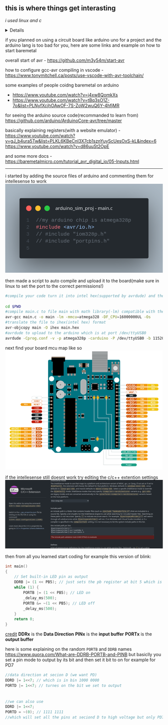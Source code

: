 ## this is where things get interasting
_i used linux and c_

<details>
Fedora Linux 41 (Workstation Edition) x86_64

packages:
avrdude-8.0-4.fc41.x86_64
avr-gcc-14.2.0-1.fc41.x86_64
avr-libc-2.2.0-2.fc41.noarch
</details>

if you planned on using a circuit board like arduino uno for a project and the arduino lang is too bad for you, here are some links and example on how to start baremetal

overall start of avr - https://github.com/m3y54m/start-avr

how to configure gcc-avr compiling in vscode - https://www.tonymitchell.ca/posts/use-vscode-with-avr-toolchain/

some examples of people coidng baremetal on arduino 
- https://www.youtube.com/watch?v=j4xw8QomkXs
- https://www.youtube.com/watch?v=tBq3sO1Z-7o&list=PLNyfXcjhOAwOF-7S-ZoW2wuQ6Y-4hfjMR

for seeing the arduino source code(recommanded to learn from) https://github.com/arduino/ArduinoCore-avr/tree/master

basically explaining registers(with a website emulator) -  https://www.youtube.com/watch?v=gJ_b4ura5Tw&list=PLKL6KBeCnI3X7cb1sznYuyScUesOxS-kL&index=6
https://www.youtube.com/watch?v=d86uuSt2OpE

and some more docs -  https://baremetalmicro.com/tutorial_avr_digital_io/05-Inputs.html

---
i started by adding the source files of arduino and commenting them for intellesense to work
![intellesense.png](https://github.com/shlomi8801-2/arduino_sim_proj/blob/main/intellesense.png?raw=true)

then made a script to auto compile and upload it to the board(make sure in linux to set the port to the correct permissions!)
```bash
#compile your code turn it into intel hex(supported by avrdude) and then upload

cd $PWD
#compile main.c to file main with math library(-lm) compatible with the board chip i use with cpu speed of 16Mhz
avr-gcc main.c -o main -lm -mmcu=atmega328 -DF_CPU=16000000UL -Os
#translate the file to ihex(intel hex) format
avr-objcopy main -O ihex main.hex
#avrdude to upload to the arduino which is at port /dev/ttyUSB0
avrdude -Cprog.conf -v -p atmega328p -carduino -P /dev/ttyUSB0 -b 115200 -D -U flash:w:./main.hex:i
```
next find your board mcu map like so
![mcu map atmega328p.png](https://github.com/shlomi8801-2/arduino_sim_proj/blob/main/mcu%20map%20atmega328p.png?raw=true)

if the intellesense still doesnt work try editing the c/c++ extention settings
![extention](https://github.com/shlomi8801-2/arduino_sim_proj/blob/main/extention.png?raw=true)


then from all you learned start coding for example this version of blink:
```c
int main()
{
	// Set built-in LED pin as output
	DDRB |= (1 << PB5); // just sets the pb register at bit 5 which is the led state to output for output
	while (1) {
		PORTB |= (1 << PB5); // LED on
		_delay_ms(500);
		PORTB &= ~(1 << PB5); // LED off
		_delay_ms(500);
	}
	return 0;
}
```
[credit](https://electronics.stackexchange.com/questions/67280/difference-between-reading-port-and-pin)
**DDRx** is the **Data Direction**
**PINx** is the **input buffer**
**PORTx** is the **output buffer**

here is some explaining on the random ``PORTB`` and ``DDRB`` names https://www.quora.com/What-are-DDRB-PORTB-and-PINB
but basiclly you set a pin mode to output by its bit and then set it bit to on for example for PD7
```c
//data direction at secion D (we want PD)
DDRD |= 1<<7; // which is in bin 1000 0000
PORTD |= 1<<7; // turnes on the bit we set to output


//we can also use
DDRD |= 1<<7;
PORTD = ~(0); // 1111 1111
//which will set all the pins at seciond D to high voltage but only PD7 is set to output so only it will output any current
```
